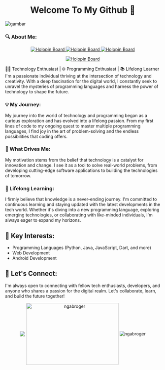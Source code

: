 
  <h1 align="center">Welcome To My Github 👋</h1>

<img src="alahsia.png" alt="gambar">

### 🔍 About Me:

<p align="center">
  <a href="https://www.instagram.com/ngabroger">
    <img src="https://camo.githubusercontent.com/25086f56cd45be5a899ae3feff86e2002bbd656fa569b666d2dd828b538fc9e3/68747470733a2f2f696d672e736869656c64732e696f2f62616467652f496e7374616772616d2d4534343035463f7374796c653d666f722d7468652d6261646765266c6f676f3d696e7374616772616d266c6f676f436f6c6f723d7768697465" alt="Holopin Board">
  </a>
   <a href="https://www.youtube.com/@ngabroger/">
    <img src="https://camo.githubusercontent.com/c4cccdb78776ae4782fbbfae4c58f3d2dfecdaa13af37791db4c6ddfc1044b26/68747470733a2f2f696d672e736869656c64732e696f2f62616467652f596f75547562652d4646303030303f7374796c653d666f722d7468652d6261646765266c6f676f3d796f7574756265266c6f676f436f6c6f723d7768697465" alt="Holopin Board">
  </a>
 <a href="https://www.linkedin.com/in/roger-simanjuntak-488897174/">
    <img src="https://camo.githubusercontent.com/591c02e8ff595d43e0b35b1b29aed639a7154b959cd8f8c854b9e176d885b094/68747470733a2f2f696d672e736869656c64732e696f2f62616467652f4c696e6b6564496e2d3030373742353f7374796c653d666f722d7468652d6261646765266c6f676f3d6c696e6b6564696e266c6f676f436f6c6f723d7768697465" alt="Holopin Board">
  </a>
</p>

<p align="center">
<a href="https://ngabroger.github.io">
    <img src="https://camo.githubusercontent.com/58b8b41ca6841343e98a68ac4b98df3c22be652e386291544ebaf90094ff8835/68747470733a2f2f696d672e736869656c64732e696f2f62616467652f506f7274666f6c696f2d3235354536333f7374796c653d666f722d7468652d6261646765266c6f676f3d41626f75742e6d65266c6f676f436f6c6f723d7768697465" alt="Holopin Board">
  </a>
</p>

👩‍💻 Technology Enthusiast | 🌐 Programming Enthusiast | 📚 Lifelong Learner
I'm a passionate individual thriving at the intersection of technology and creativity. With a deep fascination for the digital world, I constantly seek to unravel the mysteries of programming languages and harness the power of technology to shape the future.

### 💡 My Journey:

My journey into the world of technology and programming began as a curious exploration and has evolved into a lifelong passion. From my first lines of code to my ongoing quest to master multiple programming languages, I find joy in the art of problem-solving and the endless possibilities that coding offers.

### 🚀 What Drives Me:

My motivation stems from the belief that technology is a catalyst for innovation and change. I see it as a tool to solve real-world problems, from developing cutting-edge software applications to building the technologies of tomorrow.

### 🌟 Lifelong Learning:

I firmly believe that knowledge is a never-ending journey. I'm committed to continuous learning and staying updated with the latest developments in the tech world. Whether it's diving into a new programming language, exploring emerging technologies, or collaborating with like-minded individuals, I'm always eager to expand my horizons.

## 📌 Key Interests:

- Programming Languages (Python, Java, JavaScript, Dart, and more)
- Web Development
- Android Development

## 📧 Let's Connect:

I'm always open to connecting with fellow tech enthusiasts, developers, and anyone who shares a passion for the digital realm. Let's collaborate, learn, and build the future together!





<p  align="center"> 
<img align="center" src="https://github-readme-stats.vercel.app/api?username=ngabroger&show_icons=true&theme=ambient_gradient" />
<img align="center" src="https://github-readme-stats.vercel.app/api/top-langs/?username=ngabroger&hide_progress=true&theme=ambient_gradient" alt="ngabroger" width="300" height="200">
<img align="center" src="https://github-readme-streak-stats.herokuapp.com/?user=ngabroger&theme=ambient_gradient" alt="ngabroger" />
</p>





